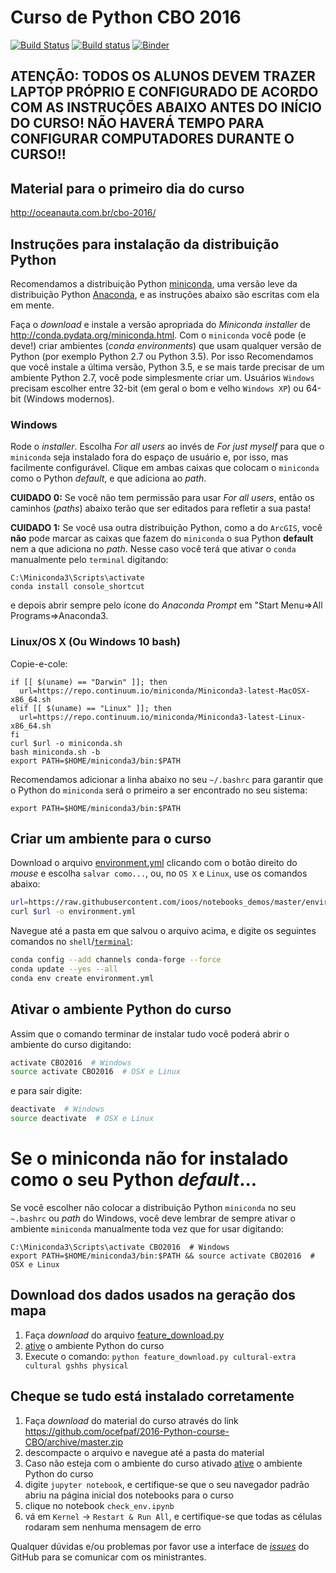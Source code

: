 # Curso de Python CBO 2016

[![Build Status](https://travis-ci.org/ocefpaf/2016-Python-course-CBO.svg?branch=master)](https://travis-ci.org/ocefpaf/2016-Python-course-CBO) [![Build status](https://ci.appveyor.com/api/projects/status/dokxy0ev3h7tmp60?svg=true)](https://ci.appveyor.com/project/ocefpaf/2016-python-course-cbo) [![Binder](http://mybinder.org/badge.svg)](http://mybinder.org:/repo/ocefpaf/2016-python-course-cbo)

## ATENÇÃO: TODOS OS ALUNOS DEVEM TRAZER LAPTOP PRÓPRIO E CONFIGURADO DE ACORDO COM AS INSTRUÇÕES ABAIXO ANTES DO INÍCIO DO CURSO! NÃO HAVERÁ TEMPO PARA CONFIGURAR COMPUTADORES DURANTE O CURSO!!

## Material para o primeiro dia do curso

http://oceanauta.com.br/cbo-2016/

## Instruções para instalação da distribuição Python

Recomendamos a distribuição Python [miniconda](http://conda.pydata.org/miniconda.html),
uma versão leve da distribuição Python [Anaconda](https://store.continuum.io/cshop/anaconda/),
e as instruções abaixo são escritas com ela em mente.

Faça o *download* e instale a versão apropriada do *Miniconda installer* de http://conda.pydata.org/miniconda.html. Com o `miniconda` você pode (e deve!) criar ambientes (*conda environments*) que usam qualquer versão de Python (por exemplo Python 2.7 ou Python 3.5). Por isso Recomendamos que você instale a última versão, Python 3.5, e se mais tarde precisar de um ambiente Python 2.7, você pode simplesmente criar um. Usuários `Windows` precisam escolher entre 32-bit (em geral o bom e velho `Windows XP`) ou 64-bit (Windows modernos).

### Windows

Rode o *installer*. Escolha *For all users* ao invés de *For just myself* para que o `miniconda` seja instalado fora do espaço de usuário e,
por isso, mas facilmente configurável. Clique em ambas caixas que colocam o `miniconda` como o Python *default*,
e que adiciona ao *path*.

**CUIDADO 0:** Se você não tem permissão para usar *For all users*,
então os caminhos (*paths*) abaixo terão que ser editados para refletir a sua pasta!

**CUIDADO 1:** Se você usa outra distribuição Python, como a do `ArcGIS`,
você **não** pode marcar as caixas que fazem do `miniconda` o sua Python **default** nem a que adiciona no *path*.
Nesse caso você terá que ativar o `conda` manualmente pelo `terminal` digitando:

```
C:\Miniconda3\Scripts\activate
conda install console_shortcut
```

e depois abrir sempre pelo ícone do *Anaconda Prompt* em "Start Menu=>All Programs=>Anaconda3.

### Linux/OS X (Ou Windows 10 bash)

Copie-e-cole:

```shell
if [[ $(uname) == "Darwin" ]]; then
  url=https://repo.continuum.io/miniconda/Miniconda3-latest-MacOSX-x86_64.sh
elif [[ $(uname) == "Linux" ]]; then
  url=https://repo.continuum.io/miniconda/Miniconda3-latest-Linux-x86_64.sh
fi
curl $url -o miniconda.sh
bash miniconda.sh -b
export PATH=$HOME/miniconda3/bin:$PATH
```

Recomendamos adicionar a linha abaixo no seu `~/.bashrc` para garantir que o Python do `miniconda` será o primeiro a ser encontrado no seu sistema:

```
export PATH=$HOME/miniconda3/bin:$PATH
```

## Criar um ambiente para o curso

Download o arquivo [environment.yml](https://raw.githubusercontent.com/ioos/notebooks_demos/master/environment.yml) clicando com o botão direito do *mouse* e escolha `salvar como...`,
ou, no `OS X` e `Linux`, use os comandos abaixo:

```bash
url=https://raw.githubusercontent.com/ioos/notebooks_demos/master/environment.yml
curl $url -o environment.yml
```

Navegue até a pasta em que salvou o arquivo acima,
e digite os seguintes comandos no `shell`/[`terminal`](http://stackoverflow.com/questions/378319/windows-explorer-command-prompt-here/379804):

```bash
conda config --add channels conda-forge --force
conda update --yes --all
conda env create environment.yml
```

## Ativar o ambiente Python do curso

Assim que o comando terminar de instalar tudo você poderá abrir o ambiente do curso digitando:

```bash
activate CBO2016  # Windows
source activate CBO2016  # OSX e Linux
```

e para sair digite:

```bash
deactivate  # Windows
source deactivate  # OSX e Linux
```

# Se o miniconda não for instalado como o seu Python *default*...

Se você escolher não colocar a distribuição Python `miniconda` no seu `~.bashrc` ou *path* do Windows,
você deve lembrar de sempre ativar o ambiente `miniconda` manualmente toda vez que for usar digitando:

```
C:\Miniconda3\Scripts\activate CBO2016  # Windows
export PATH=$HOME/miniconda3/bin:$PATH && source activate CBO2016  # OSX e Linux
```

## Download dos dados usados na geração dos mapa
1. Faça *download* do arquivo [feature_download.py](https://raw.githubusercontent.com/SciTools/cartopy/master/tools/feature_download.py)
2. [ative](https://github.com/ocefpaf/2016-Python-course-CBO#ativar-o-ambiente-python-do-curso) o ambiente Python do curso
3. Execute o comando: `python feature_download.py cultural-extra cultural gshhs physical`

## Cheque se tudo está instalado corretamente

1. Faça *download* do material do curso através do link https://github.com/ocefpaf/2016-Python-course-CBO/archive/master.zip
2. descompacte o arquivo e navegue até a pasta do material
3. Caso não esteja com o ambiente do curso ativado [ative](https://github.com/ocefpaf/2016-Python-course-CBO#ativar-o-ambiente-python-do-curso) o ambiente Python do curso
4. digite `jupyter notebook`, e certifique-se que o seu navegador padrão abriu na página inicial dos notebooks para o curso
5. clique no notebook `check_env.ipynb`
6. vá em `Kernel` &rarr; `Restart & Run All`, e certifique-se que todas as células rodaram sem nenhuma mensagem de erro

Qualquer dúvidas e/ou problemas por favor use a interface de [*issues*](https://github.com/ocefpaf/2016-Python-course-CBO/issues) do GitHub para se comunicar com os ministrantes.
